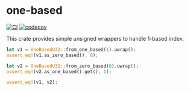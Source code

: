 # one-based

[![CI](https://github.com/xkikeg/one-based/actions/workflows/ci.yml/badge.svg)](https://github.com/xkikeg/one-based/actions/workflows/ci.yml) [![codecov](https://codecov.io/gh/xkikeg/one-based/graph/badge.svg?token=QOAN4RFSA6)](https://codecov.io/gh/xkikeg/one-based)

This crate provides simple unsigned wrappers to handle 1-based index.

```rust
let v1 = OneBasedU32::from_one_based(1).uwrap();
assert_eq!(v1.as_zero_based(), 0);

let v2 = OneBasedU32::from_zero_based(0).uwrap();
assert_eq!(v2.as_one_based().get(), 1);

assert_eq!(v1, v2);
```
